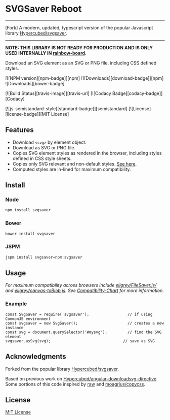 # SVGSaver Reboot
***
[Fork] A modern, updated, typescript version of the popular Javascript library [Hypercubed/svgsaver](https://github.com/Hypercubed/svgsaver).
***

**NOTE: THIS LIBRARY IS NOT READY FOR PRODUCTION AND IS ONLY USED INTERNALLY IN [rainbow-board](https://github.com/harshkhandeparkar/rainbow-board).**

Download an SVG element as an SVG or PNG file, including CSS defined styles.

[![NPM version][npm-badge]][npm]
[![Downloads][download-badge]][npm]
![Downloads][bower-badge]

[![Build Status][travis-image]][travis-url]
[![Codacy Badge][codacy-badge]][Codacy]

[![js-semistandard-style][standard-badge]][semistandard]
[![License][license-badge]][MIT License]

## Features
- Download `<svg>` by element object.
- Download as SVG or PNG file.
- Copies SVG element styles as rendered in the browser, including styles defined in CSS style sheets.
- Copies only SVG relevant and non-default styles.  [See here](http://www.w3.org/TR/SVG/propidx.html).
- Computed styles are in-lined for maximum compatibility.

## Install

### Node

```js
npm install svgsaver
```

### Bower

```js
bower install svgsaver
```

### JSPM

```js
jspm install svgsaver=npm:svgsaver
```

## Usage

*For maximum compatibility across browsers include [eligrey/FileSaver.js/](https://github.com/eligrey/FileSaver.js) and [eligrey/canvas-toBlob.js](https://github.com/eligrey/canvas-toBlob.js). See [Compatibility-Chart](https://github.com/Hypercubed/svgsaver/wiki/Compatibility-Chart) for more information.*

### Example

```
const SvgSaver = require('svgsaver');                 // if using CommonJS environment
const svgsaver = new SvgSaver();                      // creates a new instance
const svg = document.querySelector('#mysvg');         // find the SVG element
svgsaver.asSvg(svg);                                // save as SVG
```

## Acknowledgments
Forked from the popular library [Hypercubed/svgsaver](https://github.com/Hypercubed/svgsaver).

Based on previous work on [Hypercubed/angular-downloadsvg-directive](https://github.com/Hypercubed/angular-downloadsvg-directive).  Some portions of this code inspired by [raw](https://github.com/densitydesign/raw/blob/master/js/directives.js) and [moagrius/copycss](https://github.com/moagrius/copycss).

## License
[MIT License](LICENSE.md)